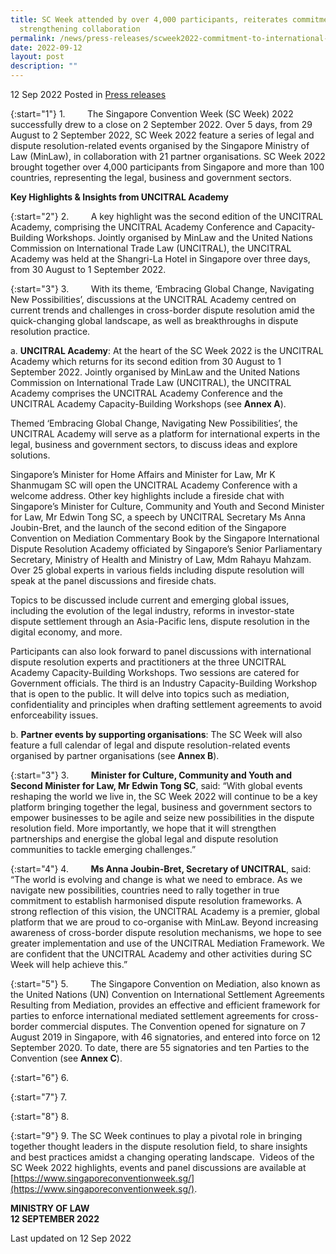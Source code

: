 ```yaml
---
title: SC Week attended by over 4,000 participants, reiterates commitment to
  strengthening collaboration
permalink: /news/press-releases/scweek2022-commitment-to-international-dispute-resolution/
date: 2022-09-12
layout: post
description: ""
---
```

12 Sep 2022 Posted in [Press releases](/news/press-releases)

{:start="1"}
1.         The Singapore Convention Week (SC Week) 2022 successfully drew to a close on 2 September 2022. Over 5 days, from 29 August to 2 September 2022, SC Week 2022 feature a series of legal and dispute resolution-related events organised by the Singapore Ministry of Law (MinLaw), in collaboration with 21 partner organisations. SC Week 2022 brought together over 4,000 participants from Singapore and more than 100 countries, representing the legal, business and government sectors.

**Key Highlights & Insights from UNCITRAL Academy**

{:start="2"}
2.         A key highlight was the second edition of the UNCITRAL Academy, comprising the UNCITRAL Academy Conference and Capacity-Building Workshops. Jointly organised by MinLaw and the United Nations Commission on International Trade Law (UNCITRAL), the UNCITRAL Academy was held at the Shangri-La Hotel in Singapore over three days, from 30 August to 1 September 2022.

{:start="3"}
3.         With its theme, ‘Embracing Global Change, Navigating New Possibilities’, discussions at the UNCITRAL Academy centred on current trends and challenges in cross-border dispute resolution amid the quick-changing global landscape, as well as breakthroughs in dispute resolution practice.

a.	         **UNCITRAL Academy**: At the heart of the SC Week 2022 is the UNCITRAL Academy which returns for its second edition from 30 August to 1 September 2022. Jointly organised by MinLaw and the United Nations Commission on International Trade Law (UNCITRAL), the UNCITRAL Academy comprises the UNCITRAL Academy Conference and the UNCITRAL Academy Capacity-Building Workshops (see **Annex A**).<br>

Themed ‘Embracing Global Change, Navigating New Possibilities’, the UNCITRAL Academy will serve as a platform for international experts in the legal, business and government sectors, to discuss ideas and explore solutions.<br>

Singapore’s Minister for Home Affairs and Minister for Law, Mr K Shanmugam SC will open the UNCITRAL Academy Conference with a welcome address. Other key highlights include a fireside chat with Singapore’s Minister for Culture, Community and Youth and Second Minister for Law, Mr Edwin Tong SC, a speech by UNCITRAL Secretary Ms Anna Joubin-Bret, and the launch of the second edition of the Singapore Convention on Mediation Commentary Book by the Singapore International Dispute Resolution Academy officiated by Singapore’s Senior Parliamentary Secretary, Ministry of Health and Ministry of Law, Mdm Rahayu Mahzam. Over 25 global experts in various fields including dispute resolution will speak at the panel discussions and fireside chats.

Topics to be discussed include current and emerging global issues, including the evolution of the legal industry, reforms in investor-state dispute settlement through an Asia-Pacific lens, dispute resolution in the digital economy, and more.

Participants can also look forward to panel discussions with international dispute resolution experts and practitioners at the three UNCITRAL Academy Capacity-Building Workshops. Two sessions are catered for Government officials. The third is an Industry Capacity-Building Workshop that is open to the public. It will delve into topics such as mediation, confidentiality and principles when drafting settlement agreements to avoid enforceability issues.

b.	         **Partner events by supporting organisations**: The SC Week will also feature a full calendar of legal and dispute resolution-related events organised by partner organisations (see **Annex B**). 

{:start="3"}
3.                  **Minister for Culture, Community and Youth and Second Minister for Law, Mr Edwin Tong SC**, said: “With global events reshaping the world we live in, the SC Week 2022 will continue to be a key platform bringing together the legal, business and government sectors to empower businesses to be agile and seize new possibilities in the dispute resolution field. More importantly, we hope that it will strengthen partnerships and energise the global legal and dispute resolution communities to tackle emerging challenges.”

{:start="4"}
4.                  **Ms Anna Joubin-Bret, Secretary of UNCITRAL**, said: “The world is evolving and change is what we need to embrace. As we navigate new possibilities, countries need to rally together in true commitment to establish harmonised dispute resolution frameworks. A strong reflection of this vision, the UNCITRAL Academy is a premier, global platform that we are proud to co-organise with MinLaw. Beyond increasing awareness of cross-border dispute resolution mechanisms, we hope to see greater implementation and use of the UNCITRAL Mediation Framework. We are confident that the UNCITRAL Academy and other activities during SC Week will help achieve this.”

{:start="5"}
5.                  The Singapore Convention on Mediation, also known as the United Nations (UN) Convention on International Settlement Agreements Resulting from Mediation, provides an effective and efficient framework for parties to enforce international mediated settlement agreements for cross-border commercial disputes. The Convention opened for signature on 7 August 2019 in Singapore, with 46 signatories, and entered into force on 12 September 2020. To date, there are 55 signatories and ten Parties to the Convention (see **Annex C**).

{:start="6"}
6.                  

{:start="7"}
7.                  

{:start="8"}
8.                  

{:start="9"}
9.          The SC Week continues to play a pivotal role in bringing together thought leaders in the dispute resolution field, to share insights and best practices amidst a changing operating landscape.  Videos of the SC Week 2022 highlights, events and panel discussions are available at [https://www.singaporeconventionweek.sg/](https://www.singaporeconventionweek.sg/).

**MINISTRY OF LAW**
<br>**12 SEPTEMBER 2022**

<p class="right-side-updated">Last updated on 12 Sep 2022</p>